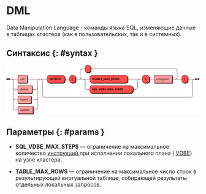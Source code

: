 # DML

Data Manipulation Language - команды языка SQL, изменяющие данные в таблицах кластера
(как в пользовательских, так и в системных).

## Синтаксис {: #syntax }

![DML](../../images/ebnf/dml.svg)

## Параметры {: #params }

* **SQL_VDBE_MAX_STEPS** — ограничение на максимальное количество
  [инструкций ](https://www.sqlite.org/opcode.html) при исполнении локального плана (
  [VDBE](https://www.sqlite.org/vdbe.html)) на узле кластера.

* **TABLE_MAX_ROWS** — ограничение на максимальное число строк в
  результирующей виртуальной таблице, собирающей результаты отдельных
  локальных запросов.
